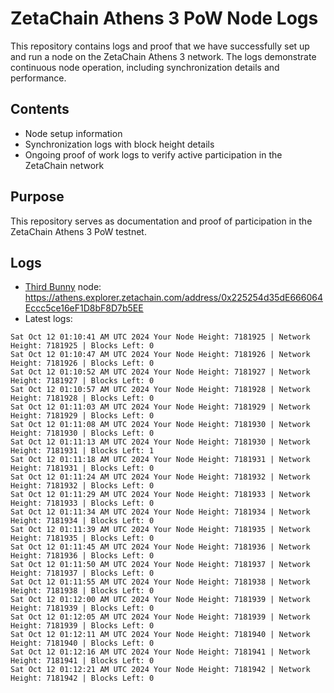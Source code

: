 # ZetaChain Athens 3 PoW Node Logs
This repository contains logs and proof that we have successfully set up and run a node on the ZetaChain Athens 3 network. The logs demonstrate continuous node operation, including synchronization details and performance.

## Contents
- Node setup information
- Synchronization logs with block height details
- Ongoing proof of work logs to verify active participation in the ZetaChain network

## Purpose
This repository serves as documentation and proof of participation in the ZetaChain Athens 3 PoW testnet.

## Logs

- [Third Bunny](https://thirdbunny.xyz/) node: https://athens.explorer.zetachain.com/address/0x225254d35dE666064Eccc5ce16eF1D8bF8D7b5EE
- Latest logs:
```
Sat Oct 12 01:10:41 AM UTC 2024 Your Node Height: 7181925 | Network Height: 7181925 | Blocks Left: 0
Sat Oct 12 01:10:47 AM UTC 2024 Your Node Height: 7181926 | Network Height: 7181926 | Blocks Left: 0
Sat Oct 12 01:10:52 AM UTC 2024 Your Node Height: 7181927 | Network Height: 7181927 | Blocks Left: 0
Sat Oct 12 01:10:57 AM UTC 2024 Your Node Height: 7181928 | Network Height: 7181928 | Blocks Left: 0
Sat Oct 12 01:11:03 AM UTC 2024 Your Node Height: 7181929 | Network Height: 7181929 | Blocks Left: 0
Sat Oct 12 01:11:08 AM UTC 2024 Your Node Height: 7181930 | Network Height: 7181930 | Blocks Left: 0
Sat Oct 12 01:11:13 AM UTC 2024 Your Node Height: 7181930 | Network Height: 7181931 | Blocks Left: 1
Sat Oct 12 01:11:18 AM UTC 2024 Your Node Height: 7181931 | Network Height: 7181931 | Blocks Left: 0
Sat Oct 12 01:11:24 AM UTC 2024 Your Node Height: 7181932 | Network Height: 7181932 | Blocks Left: 0
Sat Oct 12 01:11:29 AM UTC 2024 Your Node Height: 7181933 | Network Height: 7181933 | Blocks Left: 0
Sat Oct 12 01:11:34 AM UTC 2024 Your Node Height: 7181934 | Network Height: 7181934 | Blocks Left: 0
Sat Oct 12 01:11:39 AM UTC 2024 Your Node Height: 7181935 | Network Height: 7181935 | Blocks Left: 0
Sat Oct 12 01:11:45 AM UTC 2024 Your Node Height: 7181936 | Network Height: 7181936 | Blocks Left: 0
Sat Oct 12 01:11:50 AM UTC 2024 Your Node Height: 7181937 | Network Height: 7181937 | Blocks Left: 0
Sat Oct 12 01:11:55 AM UTC 2024 Your Node Height: 7181938 | Network Height: 7181938 | Blocks Left: 0
Sat Oct 12 01:12:00 AM UTC 2024 Your Node Height: 7181939 | Network Height: 7181939 | Blocks Left: 0
Sat Oct 12 01:12:05 AM UTC 2024 Your Node Height: 7181939 | Network Height: 7181939 | Blocks Left: 0
Sat Oct 12 01:12:11 AM UTC 2024 Your Node Height: 7181940 | Network Height: 7181940 | Blocks Left: 0
Sat Oct 12 01:12:16 AM UTC 2024 Your Node Height: 7181941 | Network Height: 7181941 | Blocks Left: 0
Sat Oct 12 01:12:21 AM UTC 2024 Your Node Height: 7181942 | Network Height: 7181942 | Blocks Left: 0
```
